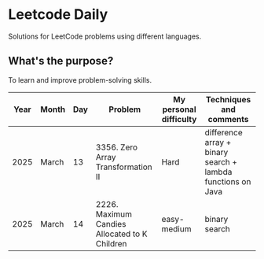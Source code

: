 # Leetcode Daily
Solutions for LeetCode problems using different languages.

## What's the purpose?
To learn and improve problem-solving skills.

| Year | Month | Day | Problem                                | My personal difficulty | Techniques and comments                              |
| ---- | ----- | --- | -------------------------------------- | ---------------------- | ---------------------------------------------------- |
| 2025 | March | 13  | 3356. Zero Array Transformation II     | Hard                   | difference array + binary search + lambda functions on Java |
| 2025 | March | 14  | 2226. Maximum Candies Allocated to K Children     | easy-medium                   | binary search |

